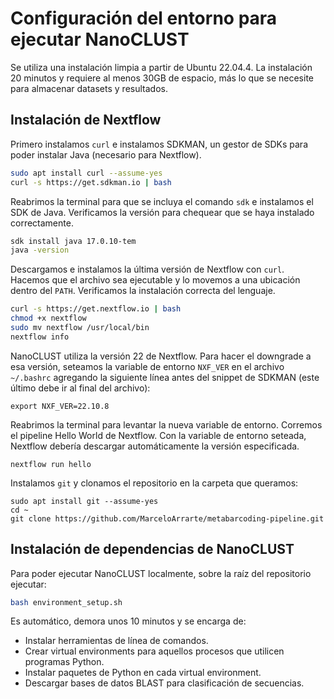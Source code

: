 # Configuración del entorno para ejecutar NanoCLUST

Se utiliza una instalación limpia a partir de Ubuntu 22.04.4. La instalación 20 minutos y requiere
al menos 30GB de espacio, más lo que se necesite para almacenar datasets y resultados.

## Instalación de Nextflow
Primero instalamos `curl` e instalamos SDKMAN, un gestor de SDKs para poder instalar Java (necesario para Nextflow).
```sh
sudo apt install curl --assume-yes
curl -s https://get.sdkman.io | bash
```

Reabrimos la terminal para que se incluya el comando `sdk` e instalamos el SDK de Java. Verificamos la versión
para chequear que se haya instalado correctamente.

```sh
sdk install java 17.0.10-tem
java -version
```

Descargamos e instalamos la última versión de Nextflow con `curl`. Hacemos que el archivo sea
ejecutable y lo movemos a una ubicación dentro del `PATH`. Verificamos la instalación correcta
del lenguaje.
```sh
curl -s https://get.nextflow.io | bash
chmod +x nextflow
sudo mv nextflow /usr/local/bin
nextflow info
```

NanoCLUST utiliza la versión 22 de Nextflow. Para hacer el downgrade a esa versión,
seteamos la variable de entorno `NXF_VER` en el archivo `~/.bashrc` agregando la siguiente
línea antes del snippet de SDKMAN (este último debe ir al final del archivo):
```
export NXF_VER=22.10.8
```

Reabrimos la terminal para levantar la nueva variable de entorno. Corremos el pipeline
Hello World de Nextflow. Con la variable de entorno seteada, Nextflow debería descargar
automáticamente la versión especificada.
```
nextflow run hello
```

Instalamos `git` y clonamos el repositorio en la carpeta que queramos:
```
sudo apt install git --assume-yes
cd ~
git clone https://github.com/MarceloArrarte/metabarcoding-pipeline.git
```

## Instalación de dependencias de NanoCLUST
Para poder ejecutar NanoCLUST localmente, sobre la raíz del repositorio ejecutar:
```sh
bash environment_setup.sh
```

Es automático, demora unos 10 minutos y se encarga de:
- Instalar herramientas de línea de comandos.
- Crear virtual environments para aquellos procesos que utilicen programas Python.
- Instalar paquetes de Python en cada virtual environment.
- Descargar bases de datos BLAST para clasificación de secuencias.
